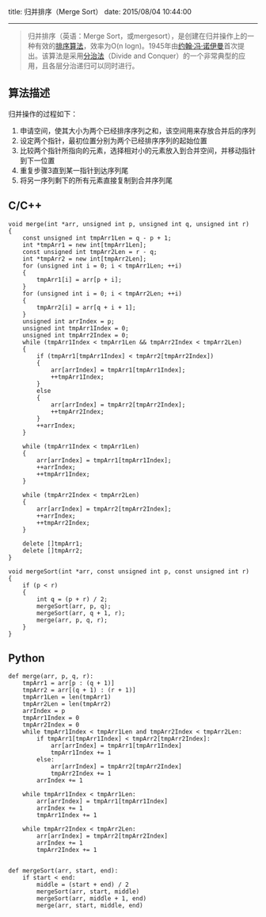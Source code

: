 title: 归并排序（Merge Sort）
date: 2015/08/04 10:44:00

---
>归并排序（英语：Merge Sort，或mergesort），是创建在归并操作上的一种有效的[排序算法](https://zh.wikipedia.org/wiki/%E6%8E%92%E5%BA%8F%E7%AE%97%E6%B3%95)，效率为O(n logn)。1945年由[约翰·冯·诺伊曼](https://zh.wikipedia.org/wiki/%E7%BA%A6%E7%BF%B0%C2%B7%E5%86%AF%C2%B7%E8%AF%BA%E4%BC%8A%E6%9B%BC)首次提出。该算法是采用[分治法](https://zh.wikipedia.org/wiki/%E5%88%86%E6%B2%BB%E6%B3%95)（Divide and Conquer）的一个非常典型的应用，且各层分治递归可以同时进行。

## 算法描述
归并操作的过程如下：

1. 申请空间，使其大小为两个已经排序序列之和，该空间用来存放合并后的序列
2. 设定两个指针，最初位置分别为两个已经排序序列的起始位置
3. 比较两个指针所指向的元素，选择相对小的元素放入到合并空间，并移动指针到下一位置
4. 重复步骤3直到某一指针到达序列尾
5. 将另一序列剩下的所有元素直接复制到合并序列尾

## C/C++
	void merge(int *arr, unsigned int p, unsigned int q, unsigned int r)
	{
	    const unsigned int tmpArr1Len = q - p + 1;
	    int *tmpArr1 = new int[tmpArr1Len];
	    const unsigned int tmpArr2Len = r - q;
	    int *tmpArr2 = new int[tmpArr2Len];
	    for (unsigned int i = 0; i < tmpArr1Len; ++i)
	    {
	        tmpArr1[i] = arr[p + i];
	    }
	    for (unsigned int i = 0; i < tmpArr2Len; ++i)
	    {
	        tmpArr2[i] = arr[q + i + 1];
	    }
	    unsigned int arrIndex = p;
	    unsigned int tmpArr1Index = 0;
	    unsigned int tmpArr2Index = 0;
	    while (tmpArr1Index < tmpArr1Len && tmpArr2Index < tmpArr2Len)
	    {
	        if (tmpArr1[tmpArr1Index] < tmpArr2[tmpArr2Index])
	        {
	            arr[arrIndex] = tmpArr1[tmpArr1Index];
	            ++tmpArr1Index;
	        }
	        else
	        {
	            arr[arrIndex] = tmpArr2[tmpArr2Index];
	            ++tmpArr2Index;
	        }
	        ++arrIndex;
	    }

	    while (tmpArr1Index < tmpArr1Len)
	    {
	        arr[arrIndex] = tmpArr1[tmpArr1Index];
	        ++arrIndex;
	        ++tmpArr1Index;
	    }

	    while (tmpArr2Index < tmpArr2Len)
	    {
	        arr[arrIndex] = tmpArr2[tmpArr2Index];
	        ++arrIndex;
	        ++tmpArr2Index;
	    }

	    delete []tmpArr1;
	    delete []tmpArr2;
	}
	
	void mergeSort(int *arr, const unsigned int p, const unsigned int r)
	{
	    if (p < r)
	    {
	        int q = (p + r) / 2;
	        mergeSort(arr, p, q);
	        mergeSort(arr, q + 1, r);
	        merge(arr, p, q, r);
	    }
	}
	
## Python
	def merge(arr, p, q, r):
	    tmpArr1 = arr[p : (q + 1)]
	    tmpArr2 = arr[(q + 1) : (r + 1)]
	    tmpArr1Len = len(tmpArr1)
	    tmpArr2Len = len(tmpArr2)
	    arrIndex = p
	    tmpArr1Index = 0
	    tmpArr2Index = 0
	    while tmpArr1Index < tmpArr1Len and tmpArr2Index < tmpArr2Len:
	        if tmpArr1[tmpArr1Index] < tmpArr2[tmpArr2Index]:
	            arr[arrIndex] = tmpArr1[tmpArr1Index]
	            tmpArr1Index += 1
	        else:
	            arr[arrIndex] = tmpArr2[tmpArr2Index]
	            tmpArr2Index += 1
	        arrIndex += 1

	    while tmpArr1Index < tmpArr1Len:
	        arr[arrIndex] = tmpArr1[tmpArr1Index]
	        arrIndex += 1
	        tmpArr1Index += 1

	    while tmpArr2Index < tmpArr2Len:
	        arr[arrIndex] = tmpArr2[tmpArr2Index]
	        arrIndex += 1
	        tmpArr2Index += 1


	def mergeSort(arr, start, end):
	    if start < end:
	        middle = (start + end) / 2
	        mergeSort(arr, start, middle)
	        mergeSort(arr, middle + 1, end)
	        merge(arr, start, middle, end)
